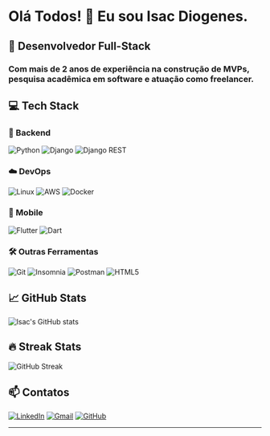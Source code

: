 # Olá Todos! 👋 Eu sou Isac Diogenes.

## 🚀 Desenvolvedor Full-Stack 

### Com mais de 2 anos de experiência na construção de MVPs, pesquisa acadêmica em software e atuação como freelancer.

## 💻 Tech Stack

### 🔧 Backend
![Python](https://img.shields.io/badge/Python-3776AB?style=for-the-badge&logo=python&logoColor=white)
![Django](https://img.shields.io/badge/Django-092E20?style=for-the-badge&logo=django&logoColor=white)
![Django REST](https://img.shields.io/badge/Django_REST-ff1709?style=for-the-badge&logo=django&logoColor=white)

### ☁️ DevOps
![Linux](https://img.shields.io/badge/Linux-FCC624?style=for-the-badge&logo=linux&logoColor=black)
![AWS](https://img.shields.io/badge/AWS-%23FF9900.svg?style=for-the-badge&logo=amazon-aws&logoColor=white)
![Docker](https://img.shields.io/badge/Docker-2CA5E0?style=for-the-badge&logo=docker&logoColor=white)

### 📱 Mobile
![Flutter](https://img.shields.io/badge/Flutter-02569B?style=for-the-badge&logo=flutter&logoColor=white)
![Dart](https://img.shields.io/badge/Dart-0175C2?style=for-the-badge&logo=dart&logoColor=white)

### 🛠️ Outras Ferramentas
![Git](https://img.shields.io/badge/Git-F05032?style=for-the-badge&logo=git&logoColor=white)
![Insomnia](https://img.shields.io/badge/Insomnia-5849BE?style=for-the-badge&logo=Insomnia&logoColor=white)
![Postman](https://img.shields.io/badge/Postman-FF6C37?style=for-the-badge&logo=postman&logoColor=white)
![HTML5](https://img.shields.io/badge/HTML5-E34F26?style=for-the-badge&logo=html5&logoColor=white)

## 📈 GitHub Stats

![Isac's GitHub stats](https://github-readme-stats.vercel.app/api?username=Isac001&show_icons=true&theme=radical&hide_border=true)

## 🔥 Streak Stats

![GitHub Streak](https://github-readme-streak-stats.herokuapp.com/?user=Isac001&theme=radical&hide_border=true)

## 📫 Contatos

[![LinkedIn](https://img.shields.io/badge/LinkedIn-0077B5?style=for-the-badge&logo=linkedin&logoColor=white)](https://www.linkedin.com/in/isacdiogenes)
[![Gmail](https://img.shields.io/badge/Gmail-D14836?style=for-the-badge&logo=gmail&logoColor=white)](mailto:isac.diognes.dev@gmail.com)
[![GitHub](https://img.shields.io/badge/GitHub-100000?style=for-the-badge&logo=github&logoColor=white)](https://github.com/Isac001)

---
